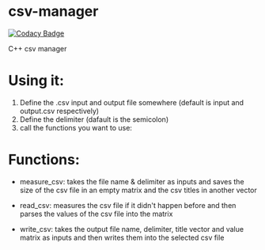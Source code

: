 # csv-manager

[![Codacy Badge](https://api.codacy.com/project/badge/Grade/a15ca6086fb7418a98117763250ae00a)](https://app.codacy.com/gh/ViktorHoffmann/csv-manager?utm_source=github.com&utm_medium=referral&utm_content=ViktorHoffmann/csv-manager&utm_campaign=Badge_Grade_Settings)

C++ csv manager

# Using it:
1. Define the .csv input and output file somewhere (default is input and output.csv respectively)
2. Define the delimiter (dafault is the semicolon)
3. call the functions you want to use:

# Functions:
- measure_csv:
takes the file name & delimiter as inputs and saves the size of the csv file in an empty matrix and the csv titles in another vector

- read_csv:
measures the csv file if it didn't happen before and then parses the values of the csv file into the matrix

- write_csv:
takes the output file name, delimiter, title vector and value matrix as inputs and then writes them into the selected csv file
